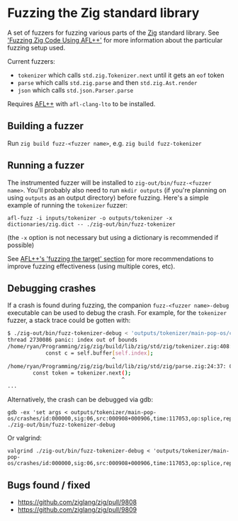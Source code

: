 Fuzzing the Zig standard library
================================

A set of fuzzers for fuzzing various parts of the [Zig](https://ziglang.org/) standard library. See ['Fuzzing Zig Code Using AFL++'](https://www.ryanliptak.com/blog/fuzzing-zig-code/) for more information about the particular fuzzing setup used.

Current fuzzers:
- `tokenizer` which calls `std.zig.Tokenizer.next` until it gets an `eof` token
- `parse` which calls `std.zig.parse` and then `std.zig.Ast.render`
- `json` which calls `std.json.Parser.parse`

Requires [AFL++](https://github.com/AFLplusplus/AFLplusplus) with `afl-clang-lto` to be installed.

## Building a fuzzer

Run `zig build fuzz-<fuzzer name>`, e.g. `zig build fuzz-tokenizer`

## Running a fuzzer

The instrumented fuzzer will be installed to `zig-out/bin/fuzz-<fuzzer name>`. You'll probably also need to run `mkdir outputs` (if you're planning on using `outputs` as an output directory) before fuzzing. Here's a simple example of running the `tokenizer` fuzzer:

```
afl-fuzz -i inputs/tokenizer -o outputs/tokenizer -x dictionaries/zig.dict -- ./zig-out/bin/fuzz-tokenizer
```

(the `-x` option is not necessary but using a dictionary is recommended if possible)

See [AFL++'s 'fuzzing the target' section](https://github.com/AFLplusplus/AFLplusplus#3-fuzzing-the-target) for more recommendations to improve fuzzing effectiveness (using multiple cores, etc).

## Debugging crashes

If a crash is found during fuzzing, the companion `fuzz-<fuzzer name>-debug` executable can be used to debug the crash. For example, for the `tokenizer` fuzzer, a stack trace could be gotten with:

```sh
$ ./zig-out/bin/fuzz-tokenizer-debug < 'outputs/tokenizer/main-pop-os/crashes/id:000000,sig:06,src:000908+000906,time:117053,op:splice,rep:16'
thread 2730086 panic: index out of bounds
/home/ryan/Programming/zig/zig/build/lib/zig/std/zig/tokenizer.zig:408:34: 0x215131 in std.zig.tokenizer.Tokenizer.next (fuzz-tokenizer-debug)
            const c = self.buffer[self.index];
                                 ^
/home/ryan/Programming/zig/zig/build/lib/zig/std/zig/parse.zig:24:37: 0x20af60 in std.zig.parse.parse (fuzz-tokenizer-debug)
        const token = tokenizer.next();
                                    ^
...
```

Alternatively, the crash can be debugged via gdb:

```
gdb -ex 'set args < outputs/tokenizer/main-pop-os/crashes/id:000000,sig:06,src:000908+000906,time:117053,op:splice,rep:16' ./zig-out/bin/fuzz-tokenizer-debug
```

Or valgrind:

```
valgrind ./zig-out/bin/fuzz-tokenizer-debug < 'outputs/tokenizer/main-pop-os/crashes/id:000000,sig:06,src:000908+000906,time:117053,op:splice,rep:16'
```

## Bugs found / fixed

- https://github.com/ziglang/zig/pull/9808
- https://github.com/ziglang/zig/pull/9809
